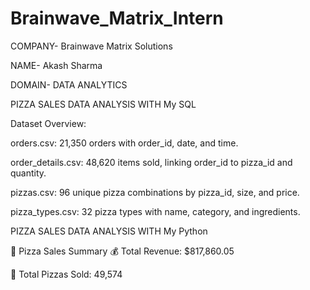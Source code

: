 # Brainwave_Matrix_Intern

COMPANY- Brainwave Matrix Solutions

NAME- Akash Sharma

DOMAIN- DATA ANALYTICS

PIZZA SALES DATA ANALYSIS WITH My SQL 

Dataset Overview:

orders.csv: 21,350 orders with order_id, date, and time.

order_details.csv: 48,620 items sold, linking order_id to pizza_id and quantity.

pizzas.csv: 96 unique pizza combinations by pizza_id, size, and price.

pizza_types.csv: 32 pizza types with name, category, and ingredients.


PIZZA SALES DATA ANALYSIS WITH My Python

🍕 Pizza Sales Summary
💰 Total Revenue: $817,860.05

🍕 Total Pizzas Sold: 49,574





